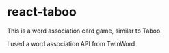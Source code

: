 # react-taboo

This is a word association card game, similar to Taboo.

I used a word association API from TwinWord 
